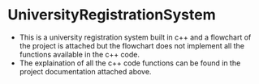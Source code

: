 # UniversityRegistrationSystem
- This is a university registration system built in c++ and a flowchart of the project is attached but the flowchart does not implement all the functions available in the c++ code.
- The explaination of all the c++ code functions can be found in the project documentation attached above.
